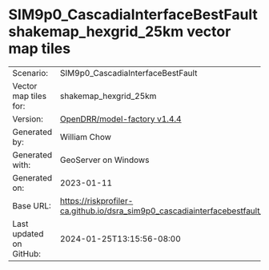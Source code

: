 # SIM9p0_CascadiaInterfaceBestFault shakemap_hexgrid_25km vector map tiles

|    			|			|
| --------------------- | --------------------- |
| Scenario:		| SIM9p0_CascadiaInterfaceBestFault		|
| Vector map tiles for:	| shakemap_hexgrid_25km		|
| Version:		| [OpenDRR/model-factory v1.4.4](https://github.com/OpenDRR/model-factory/releases/tag/v1.4.4)	|
| Generated by:		| William Chow	|
| Generated with:	| GeoServer on Windows	|
| Generated on:		| 2023-01-11	|
| Base URL:		| <https://riskprofiler-ca.github.io/dsra_sim9p0_cascadiainterfacebestfault_shakemap_hexgrid_25km/> |
| Last updated on GitHub: | 2024-01-25T13:15:56-08:00 |
